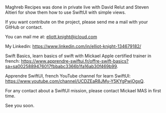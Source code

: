 Maghreb Recipes was done in private live with David Relut and Steven Altieri for show them how to use SwiftUI with simple views.

If you want contribute on the project, please send me a mail with your GitHub or contact.

You can mail me at: eliott.knight@icloud.com

My Linkedin: https://www.linkedin.com/in/elliot-knight-134679182/

Swift Basics, learn basics of swift with Mickael Apple certified trainer in french: https://www.apprendre-swiftui.fr/offre-swift-basics?sa=sa0025889476017fbbabc3366b1fa16ab30f469b99.

Apprendre SwiftUI, french YouTube channel for learn SwiftUI: https://www.youtube.com/channel/UCDZEaR8JMy-Y5KYgPwjOgxQ.

For any contact about a SwiftUI mission, please contact Mickael MAS in first time.

See you soon.
